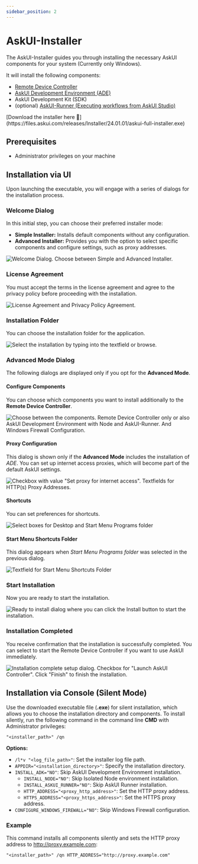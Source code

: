 ```yaml
---
sidebar_position: 2
---
```


# AskUI-Installer
The AskUI-Installer guides you through installing the necessary AskUI components for your system (Currently only Windows).

It will install the following components:

* [Remote Device Controller](Remote-Device-Controller.md)
* [AskUI Development Environment (ADE)](AskUI-Development-Environment.md)
* AskUI Development Kit (SDK)
* (optional) [AskUI-Runner (Executing workflows from AskUI Studio)](AskUI-Runner.md)

<span id="askui-installer-download-link">
[Download the installer here 🤖](https://files.askui.com/releases/Installer/24.01.01/askui-full-installer.exe)
</span>

## Prerequisites

* Administrator privileges on your machine

## Installation via UI
Upon launching the executable, you will engage with a series of dialogs for the installation process.

### Welcome Dialog
In this initial step, you can choose their preferred installer mode:

- **Simple Installer:** Installs default components without any configuration.
- **Advanced Installer:** Provides you with the option to select specific components and configure settings, such as proxy addresses.

![Welcome Dialog. Choose between Simple and Advanced Installer.](./images/askui-installer-ui-welcome.png)

### License Agreement
You must accept the terms in the license agreement and agree to the privacy policy before proceeding with the installation.

![License Agreement and Privacy Policy Agreement.](./images/askui-installer-ui-license-agreement.png)

### Installation Folder
You can choose the installation folder for the application.

![Select the installation by typing into the textfield or browse.](./images/askui-installer-ui-select-installation-folder.png)

### Advanced Mode Dialog
The following dialogs are displayed only if you opt for the **Advanced Mode**.

#### Configure Components
You can choose which components you want to install additionally to the **Remote Device Controller**.

![Choose between the components. Remote Device Controller only or also AskUI Development Environment with Node and AskUI-Runner. And Windows Firewall Configuration.](./images/askui-installer-ui-features.png)

#### Proxy Configuration 
This dialog is shown only if the **Advanced Mode** includes the installation of _ADE_. You can set up internet access proxies, which will become part of the default AskUI settings.

![Checkbox with value "Set proxy for internet access". Textfields for HTTP(s) Proxy Addresses.](./images/askui-installer-ui-proxy-configuration.png)

#### Shortcuts
You can set preferences for shortcuts.

![Select boxes for Desktop and Start Menu Programs folder](./images/askui-installer-ui-configure-shortcuts.png)

#### Start Menu Shortcuts Folder
This dialog appears when _Start Menu Programs folder_ was selected in the previous dialog.

![Textfield for Start Menu Shortcuts Folder](./images/askui-installer-ui-start-menu-shortcuts.png)

### Start Installation
Now you are ready to start the installation.

![Ready to install dialog where you can click the _Install_ button to start the installation.](./images/askui-installer-ui-ready-to-install.png)

### Installation Completed
You receive confirmation that the installation is successfully completed. You can select to start the Remote Device Controller if you want to use AskUI immediately.

![Installation complete setup dialog. Checkbox for "Launch AskUI Controller". Click "Finish" to finish the installation.](./images/askui-installer-ui-installation-completed.png)

## Installation via Console (Silent Mode)
Use the downloaded executable file (**.exe**) for silent installation, which allows you to choose the installation directory and components. To install silently, run the following command in the command line **CMD** with Administrator privileges:

```shell
"<installer_path>" /qn
```

**Options:**

- `/l*v "<log_file_path>"`: Set the installer log file path.
- `APPDIR="<installation_directory>"`: Specify the installation directory.
- `INSTALL_ADK="NO"`: Skip AskUI Development Environment installation.
    - `INSTALL_NODE="NO"`: Skip Isolated Node environment installation.
    - `INSTALL_ASKUI_RUNNER="NO"`: Skip AskUI Runner installation.
    - `HTTP_ADDRESS="<proxy_http_address>"`: Set the HTTP proxy address.
    - `HTTPS_ADDRESS="<proxy_https_address>"`: Set the HTTPS proxy address.
- `CONFIGURE_WINDOWS_FIREWALL="NO"`: Skip Windows Firewall configuration.

### Example
This command installs all components silently and sets the HTTP proxy address to http://proxy.example.com:

```shell
"<installer_path>" /qn HTTP_ADDRESS="http://proxy.example.com"
```
